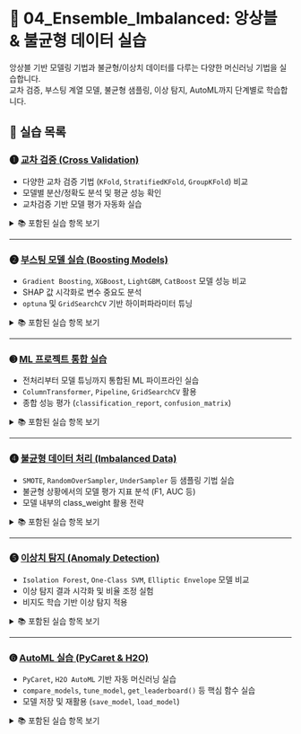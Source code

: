 # 📘 04_Ensemble_Imbalanced: 앙상블 & 불균형 데이터 실습

앙상블 기반 모델링 기법과 불균형/이상치 데이터를 다루는 다양한 머신러닝 기법을 실습합니다.  
교차 검증, 부스팅 계열 모델, 불균형 샘플링, 이상 탐지, AutoML까지 단계별로 학습합니다.

## 📄 실습 목록

### ➊ [교차 검증 (Cross Validation)](https://colab.research.google.com/github/your_repo/4_1_machine_learning3_cross_validation.ipynb)
- 다양한 교차 검증 기법 (`KFold`, `StratifiedKFold`, `GroupKFold`) 비교  
- 모델별 분산/정확도 분석 및 평균 성능 확인  
- 교차검증 기반 모델 평가 자동화 실습  

<details>
<summary>📚 포함된 실습 항목 보기</summary>

- `train_test_split`, `cross_val_score`, `cross_validate` 사용법  
- 모델 성능 비교 시 `mean`, `std` 활용  
- `Pipeline`과 교차검증 결합  
- 분류/회귀 문제 모두 대응  
</details>

---

### ➋ [부스팅 모델 실습 (Boosting Models)](https://colab.research.google.com/github/your_repo/4_2_machine_learning3_boosting.ipynb)
- `Gradient Boosting`, `XGBoost`, `LightGBM`, `CatBoost` 모델 성능 비교  
- SHAP 값 시각화로 변수 중요도 분석  
- `optuna` 및 `GridSearchCV` 기반 하이퍼파라미터 튜닝  

<details>
<summary>📚 포함된 실습 항목 보기</summary>

- `early_stopping_rounds` 실습  
- SHAP을 통한 해석 가능한 머신러닝  
- `optuna` 튜너와의 통합 실험  
- 모델별 학습 속도 및 성능 비교 시각화  
</details>

---

### ➌ [ML 프로젝트 통합 실습](https://colab.research.google.com/github/your_repo/4_3_machine_learning3_project_sol.ipynb)
- 전처리부터 모델 튜닝까지 통합된 ML 파이프라인 실습  
- `ColumnTransformer`, `Pipeline`, `GridSearchCV` 활용  
- 종합 성능 평가 (`classification_report`, `confusion_matrix`)  

<details>
<summary>📚 포함된 실습 항목 보기</summary>

- 범주형/수치형 변수 분리 처리  
- 전처리 + 모델 파이프라인 통합  
- 하이퍼파라미터 튜닝 최종 평가  
</details>

---

### ➍ [불균형 데이터 처리 (Imbalanced Data)](https://colab.research.google.com/github/your_repo/4_4_machine_learning4_imbalance.ipynb)
- `SMOTE`, `RandomOverSampler`, `UnderSampler` 등 샘플링 기법 실습  
- 불균형 상황에서의 모델 평가 지표 분석 (F1, AUC 등)  
- 모델 내부의 class_weight 활용 전략  

<details>
<summary>📚 포함된 실습 항목 보기</summary>

- `imbalanced-learn` 사용법  
- 샘플링 전/후 성능 비교  
- confusion matrix 중심 불균형 평가  
</details>

---

### ➎ [이상치 탐지 (Anomaly Detection)](https://colab.research.google.com/github/your_repo/4_5_machine_learning4_anomaly.ipynb)
- `Isolation Forest`, `One-Class SVM`, `Elliptic Envelope` 모델 비교  
- 이상 탐지 결과 시각화 및 비율 조정 실험  
- 비지도 학습 기반 이상 탐지 적용  

<details>
<summary>📚 포함된 실습 항목 보기</summary>

- 이상치 threshold 조정 시 정확도/재현율 변화  
- 이상 탐지 vs 지도 학습 비교  
- `decision_function` 시각화  
</details>

---

### ➏ [AutoML 실습 (PyCaret & H2O)](https://colab.research.google.com/github/your_repo/4_6_machine_learning4_automl.ipynb)
- `PyCaret`, `H2O AutoML` 기반 자동 머신러닝 실습  
- `compare_models`, `tune_model`, `get_leaderboard()` 등 핵심 함수 실습  
- 모델 저장 및 재활용 (`save_model`, `load_model`)  

<details>
<summary>📚 포함된 실습 항목 보기</summary>

- PyCaret으로 빠른 모델링 자동화  
- H2O로 고성능 AutoML 대시보드 연동  
- 성능 평가 및 모델 불러오기 실습  
</details>
